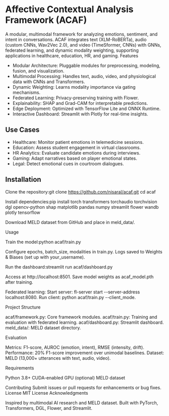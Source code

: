 # Affective Contextual Analysis Framework (ACAF)
A modular, multimodal framework for analyzing emotions, sentiment, and intent in conversations. ACAF integrates text (XLM-RoBERTa), audio (custom CNNs, Wav2Vec 2.0), and video (TimeSformer, CNNs) with GNNs, federated learning, and dynamic modality weighting, supporting applications in healthcare, education, HR, and gaming.
Features

- Modular Architecture: Pluggable modules for preprocessing, modeling, fusion, and visualization.
- Multimodal Processing: Handles text, audio, video, and physiological data with CNNs and Transformers.
- Dynamic Weighting: Learns modality importance via gating mechanisms.
- Federated Learning: Privacy-preserving training with Flower.
- Explainability: SHAP and Grad-CAM for interpretable predictions.
- Edge Deployment: Optimized with TensorFlow Lite and ONNX Runtime.
- Interactive Dashboard: Streamlit with Plotly for real-time insights.

## Use Cases

- Healthcare: Monitor patient emotions in telemedicine sessions.
- Education: Assess student engagement in virtual classrooms.
- HR Analytics: Evaluate candidate emotions during interviews.
- Gaming: Adapt narratives based on player emotional states.
- Legal: Detect emotional cues in courtroom dialogues.

## Installation

Clone the repository:git clone https://github.com/nisaral/acaf.git
cd acaf


Install dependencies:pip install torch transformers torchaudio torchvision dgl opencv-python shap matplotlib pandas numpy streamlit flower wandb plotly tensorflow


Download MELD dataset from GitHub and place in meld_data/.

Usage

Train the model:python acaf/train.py


Configure epochs, batch_size, modalities in train.py.
Logs saved to Weights & Biases (set up with your_username).


Run the dashboard:streamlit run acaf/dashboard.py


Access at http://localhost:8501.
Save model weights as acaf_model.pth after training.


Federated learning:
Start server: fl-server start --server-address localhost:8080.
Run client: python acaf/train.py --client_mode.



Project Structure

acaf/framework.py: Core framework modules.
acaf/train.py: Training and evaluation with federated learning.
acaf/dashboard.py: Streamlit dashboard.
meld_data/: MELD dataset directory.

Evaluation

Metrics: F1-score, AUROC (emotion, intent), RMSE (intensity, drift).
Performance: 20% F1-score improvement over unimodal baselines.
Dataset: MELD (13,000+ utterances with text, audio, video).

Requirements

Python 3.8+
CUDA-enabled GPU (optional)
MELD dataset

Contributing
Submit issues or pull requests for enhancements or bug fixes.
License
MIT License
Acknowledgments

Inspired by multimodal AI research and MELD dataset.
Built with PyTorch, Transformers, DGL, Flower, and Streamlit.

